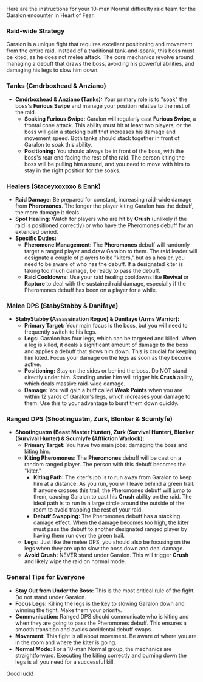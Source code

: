 Here are the instructions for your 10-man Normal difficulty raid team for the Garalon encounter in Heart of Fear.

### **Raid-wide Strategy**

Garalon is a unique fight that requires excellent positioning and movement from the entire raid. Instead of a traditional tank-and-spank, this boss must be kited, as he does not melee attack. The core mechanics revolve around managing a debuff that draws the boss, avoiding his powerful abilities, and damaging his legs to slow him down.

### **Tanks (Cmdrboxhead & Anziano)**

* **Cmdrboxhead & Anziano (Tanks):** Your primary role is to "soak" the boss's **Furious Swipe** and manage your position relative to the rest of the raid.
    * **Soaking Furious Swipe:** Garalon will regularly cast **Furious Swipe**, a frontal cone attack. This ability must hit at least two players, or the boss will gain a stacking buff that increases his damage and movement speed. Both tanks should stack together in front of Garalon to soak this ability.
    * **Positioning:** You should always be in front of the boss, with the boss's rear end facing the rest of the raid. The person kiting the boss will be pulling him around, and you need to move with him to stay in the right position for the soaks.

### **Healers (Staceyxoxoxo & Ennk)**

* **Raid Damage:** Be prepared for constant, increasing raid-wide damage from **Pheromones**. The longer the player kiting Garalon has the debuff, the more damage it deals.
* **Spot Healing:** Watch for players who are hit by **Crush** (unlikely if the raid is positioned correctly) or who have the Pheromones debuff for an extended period.
* **Specific Duties:**
    * **Pheromone Management:** The **Pheromones** debuff will randomly target a ranged player and draw Garalon to them. The raid leader will designate a couple of players to be "kiters," but as a healer, you need to be aware of who has the debuff. If a designated kiter is taking too much damage, be ready to pass the debuff.
    * **Raid Cooldowns:** Use your raid healing cooldowns like **Revival** or **Rapture** to deal with the sustained raid damage, especially if the Pheromones debuff has been on a player for a while.

### **Melee DPS (StabyStabby & Danifaye)**

* **StabyStabby (Assassination Rogue) & Danifaye (Arms Warrior):**
    * **Primary Target:** Your main focus is the boss, but you will need to frequently switch to his legs.
    * **Legs:** Garalon has four legs, which can be targeted and killed. When a leg is killed, it deals a significant amount of damage to the boss and applies a debuff that slows him down. This is crucial for keeping him kited. Focus your damage on the legs as soon as they become active.
    * **Positioning:** Stay on the sides or behind the boss. Do NOT stand directly under him. Standing under him will trigger his **Crush** ability, which deals massive raid-wide damage.
    * **Damage:** You will gain a buff called **Weak Points** when you are within 12 yards of Garalon's legs, which increases your damage to them. Use this to your advantage to burst them down quickly.

### **Ranged DPS (Shootinguatm, Zurk, Blonker & Scumlyfe)**

* **Shootinguatm (Beast Master Hunter), Zurk (Survival Hunter), Blonker (Survival Hunter) & Scumlyfe (Affliction Warlock):**
    * **Primary Target:** You have two main jobs: damaging the boss and kiting him.
    * **Kiting Pheromones:** The **Pheromones** debuff will be cast on a random ranged player. The person with this debuff becomes the "kiter."
        * **Kiting Path:** The kiter's job is to run away from Garalon to keep him at a distance. As you run, you will leave behind a green trail. If anyone crosses this trail, the Pheromones debuff will jump to them, causing Garalon to cast his **Crush** ability on the raid. The ideal path is to run in a large circle around the outside of the room to avoid trapping the rest of your raid.
        * **Debuff Swapping:** The Pheromones debuff has a stacking damage effect. When the damage becomes too high, the kiter must pass the debuff to another designated ranged player by having them run over the green trail.
    * **Legs:** Just like the melee DPS, you should also be focusing on the legs when they are up to slow the boss down and deal damage.
    * **Avoid Crush:** NEVER stand under Garalon. This will trigger **Crush** and likely wipe the raid on normal mode.

### **General Tips for Everyone**

* **Stay Out from Under the Boss:** This is the most critical rule of the fight. Do not stand under Garalon.
* **Focus Legs:** Killing the legs is the key to slowing Garalon down and winning the fight. Make them your priority.
* **Communication:** Ranged DPS should communicate who is kiting and when they are going to pass the Pheromones debuff. This ensures a smooth transition and avoids accidental debuff swaps.
* **Movement:** This fight is all about movement. Be aware of where you are in the room and where the kiter is going.
* **Normal Mode:** For a 10-man Normal group, the mechanics are straightforward. Executing the kiting correctly and burning down the legs is all you need for a successful kill.

Good luck!
